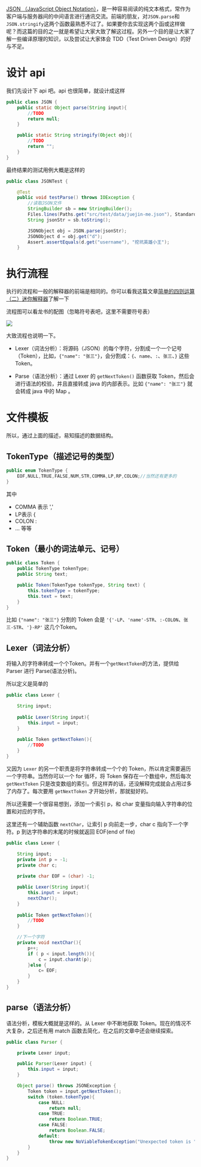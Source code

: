 [JSON （JavaScript Object Notation）](https://zh.wikipedia.org/wiki/JSON)，是一种容易阅读的纯文本格式，常作为客户端与服务器间的中间语言进行通讯交流。前端的朋友，对`JSON.parse`和`JSON.stringify`这两个函数最熟悉不过了。如果要你去实现这两个函或这样做呢？而这篇的目的之一就是希望让大家大致了解这过程。另外一个目的是让大家了解一些编译原理的知识，以及尝试让大家体会 TDD（Test Driven Design）的好与不足。
<!--more-->

# 设计 api

我们先设计下 api 吧。api 也很简单，就设计成这样

```java
public class JSON {
    public static Object parse(String input){
        //TODO
        return null;
    }

    public static String stringify(Object obj){
        //TODO
        return "";
    }
}
```

最终结果的测试用例大概是这样的
```java
public class JSONTest {

    @Test
    public void testParse() throws IOException {
        //读取JSON文件
        StringBuilder sb = new StringBuilder();
        Files.lines(Paths.get("src/test/data/juejin-me.json"), StandardCharsets.UTF_8).forEach(sb::append);
        String jsonStr = sb.toString();

        JSONObject obj = JSON.parse(jsonStr);
        JSONObject d = obj.get("d");
        Assert.assertEquals(d.get("username"), "挖坑英雄小王");
    }
```


# 执行流程

执行的流程和一般的解释器的前端是相同的。你可以看我这篇文章[简单的四则运算（二）迷你解释器](https://juejin.im/post/5bd7a5a351882520916fa674)了解一下

流程图可以看龙书的配图（忽略符号表吧，这里不需要符号表）

![](https://www.tuchuang001.com/images/2018/10/14/QQ20181014-094101.png)

大致流程也说明一下。 

- Lexer（词法分析）：将源码（JSON）的每个字符，分割成一个一个记号（Token），比如，`{"name": "张三"}`，会分割成：`{`、`name`、`:`、`张三`、`}` 这些 Token。

- Parse（语法分析）：通过 Lexer 的 `getNextToken()` 函数获取 Token，然后会进行语法的校验，并且直接转成 java 的内部表示。比如 `{"name": "张三"}` 就会转成 java 中的 Map 。

# 文件模板

所以，通过上面的描述，易知描述的数据结构。

## TokenType（描述记号的类型）

```java
public enum TokenType {
    EOF,NULL,TRUE,FALSE,NUM,STR,COMMA,LP,RP,COLON;//当然还有更多的
}
```

其中
- COMMA 表示 ',' 
- LP表示 {
- COLON :
- ... 等等



## Token（最小的词法单元、记号）

```java
public class Token {
    public TokenType tokenType;
    public String text;

    public Token(TokenType tokenType, String text) {
        this.tokenType = tokenType;
        this.text = text;
    }
}
```

比如 `{"name": "张三"}` 分割的 Token 会是 `'{'-LP`、`'name'-STR`、`:-COLON`、`张三-STR`、`'}-RP'` 这几个Token。

## Lexer（词法分析）
将输入的字符串转成一个个Token。并有一个`getNextToken`的方法，提供给 Parser 进行 Parse(语法分析)。

所以定义是简单的
```java
public class Lexer {

    String input;
    
    public Lexer(String input){
        this.input = input;        
    }
    
    public Token getNextToken(){
        //TODO
    }
}
```

又因为 `Lexer` 的另一个职责是将字符串转成一个个的 Token，所以肯定需要遍历一个字符串。当然你可以一个 for 循环，将 Token 保存在一个数组中，然后每次 `getNextToken` 只是改变数组的索引。但这样弄的话，还没解释完成就会占用过多了内存了。每次要用 `getNextToken` 才开始分析，那就挺好的。

所以还需要一个很容易想到，添加一个索引 p，和 char 变量指向输入字符串的位置和对应的字符。

这里还有一个辅助函数 `nextChar`，让索引 p 向前走一步，char c 指向下一个字符。p 到达字符串的末尾的时候就返回 EOF(end of file)
```java
public class Lexer {

    String input;
    private int p = -1;
    private char c;
    
    private char EOF = (char) -1;

    public Lexer(String input){
        this.input = input;        
        nextChar();
    }
    
    public Token getNextToken(){
        //TODO
    }

    //下一个字符
    private void nextChar(){
        p++;
        if ( p < input.length()){
            c = input.charAt(p);
        }else {
            c= EOF;
        }
    }
}
```

## parse（语法分析）
语法分析，模板大概就是这样的。从 Lexer 中不断地获取 Token。现在的情况不大复杂，之后还有用 match 函数去简化，在之后的文章中还会继续探索。

```java
public class Parser {

    private Lexer input;

    public Parser(Lexer input) {
        this.input = input;
    }

    Object parse() throws JSONException {
        Token token = input.getNextToken();
        switch (token.tokenType){
            case NULL:
                return null;
            case TRUE:
                return Boolean.TRUE;
            case FALSE:
                return Boolean.FALSE;
            default:
                throw new NoViableTokenException("Unexpected token is " + token.tokenType);
        }
    }
}
```

